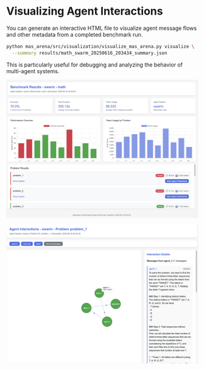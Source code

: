 # Visualizing Agent Interactions

You can generate an interactive HTML file to visualize agent message flows and other metadata from a completed benchmark run.

```bash
python mas_arena/src/visualization/visualize_mas_arena.py visualize \
  --summary results/math_swarm_20250616_203434_summary.json
```

This is particularly useful for debugging and analyzing the behavior of multi-agent systems.

![visualization](../images/visual_1.png)

![visualization](../images/visual_2.png)